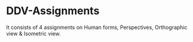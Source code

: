 # DDV-Assignments
It consists of 4 assignments on Human forms, Perspectives, Orthographic view &amp; Isometric view.
